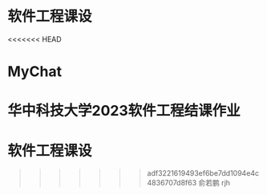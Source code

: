 # 软件工程课设

<<<<<<< HEAD
# MyChat
华中科技大学2023软件工程结课作业
=======
# 软件工程课设
>>>>>>> adf3221619493ef6be7dd1094e4c4836707d8f63
俞若鹏
rjh